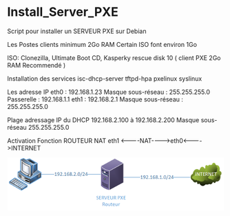 # Install_Server_PXE
Script pour installer un SERVEUR PXE sur Debian

Les Postes clients minimum 2Go RAM 
Certain ISO font environ 1Go  

ISO:
Clonezilla,
Ultimate Boot CD,
Kasperky rescue disk 10 ( client PXE 2Go RAM Recommendé )

Installation des services 
isc-dhcp-server tftpd-hpa pxelinux syslinux  


Les adresse IP
eth0 :                  192.168.1.23
Masque sous-réseau :    255.255.255.0
Passerelle :            192.168.1.1
eth1 :                  192.168.2.1
Masque sous-réseau :    255.255.255.0

Plage adressage IP du DHCP 
192.168.2.100 à 192.168.2.200
Masque sous-réseau 255.255.255.0

Activation Fonction ROUTEUR 
NAT 
eth1 <----NAT---->eth0<---->INTERNET

![Image de SRVPXE](https://github.com/sidnou/Install_Server_PXE/blob/master/Image/SRVPXE.png)

